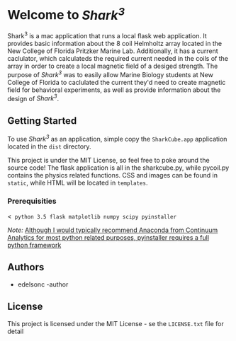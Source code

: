 <h1>Welcome to <i>Shark<sup>3</sup></i></h1>
Shark<sup>3</sup> is a mac application that runs a local flask web application. It provides basic information about the 8 coil Helmholtz array located in the New College of Florida Pritzker Marine Lab. Additionally, it has a current caclulator, which calculateds the required current needed in the coils of the array in order to create a local magnetic field of a desiged strength. The purpose of <i>Shark<sup>3</sup></i> was to easily allow Marine Biology students at New College of Florida to caclulated the current they'd need to create magnetic field for behavioral experiments, as well as provide information about the design of <i>Shark<sup>3</sup></i>.

<h2>Getting Started</h2>
To use <i>Shark<sup>3</sup></i> as an application, simple copy the <code>SharkCube.app</code> application located in the <code>dist</code> directory.

This project is under the MIT License, so feel free to poke around the source code! The flask application is all in the sharkcube.py, while pycoil.py contains the physics related functions. CSS and images can be found in <code>static</code>, while HTML will be located in <code>templates</code>.

<h3>Prerequisities</h3>

<<code>
python 3.5
flask
matplotlib
numpy
scipy
pyinstaller
</code>

<i>Note:</i> <u>Although I would typically recommend <a href=https://www.continuum.io/why-anaconda>Anaconda from Continuum Analytics</a> for most python related purposes, pyinstaller requires a full python framework</u>

<h2>Authors</h2>
<ul>
    <li>edelsonc -author</li>
</ul>

<h2>License</h2>
This project is licensed under the MIT License - se the <code>LICENSE.txt</code> file for detail